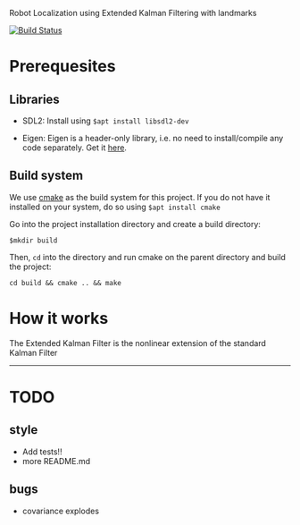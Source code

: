 Robot Localization using Extended Kalman Filtering with landmarks


[![Build Status](https://travis-ci.org/jzuern/robot-localization.svg?branch=master)](https://travis-ci.org/jzuern/robot-localization)

# Prerequesites

## Libraries

- SDL2:
Install using 
`$apt install libsdl2-dev`

- Eigen:
Eigen is a header-only library, i.e. no need to install/compile any code separately. Get it [here](eigen.tuxfamily.org).


## Build system

We use [cmake](https://cmake.org/) as the build system for this project. If you do not have it installed on your system, do so using
`$apt install cmake`

Go into the project installation directory and create a build directory:

`$mkdir build`

Then, `cd` into the directory and run cmake on the parent directory and build the project:

`cd build && cmake .. && make`






# How it works

The Extended Kalman Filter is the nonlinear extension of the standard Kalman Filter


*****

# TODO

## style
- Add tests!!
- more README.md

## bugs
- covariance explodes
